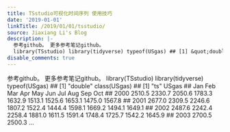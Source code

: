 ```yaml
---
title: TSstudio可视化时间序列 使用技巧
date: '2019-01-01'
linkTitle: /2019/01/01/tsstudio/
source: Jiaxiang Li's Blog
description: |-
  参考github。 更多参考笔记github。
  library(TSstudio) library(tidyverse) typeof(USgas) ## [1] &quot;double&quot; class(USgas) ## [1] &quot;ts&quot; USgas ## Jan Feb Mar Apr May Jun Jul Aug Sep Oct ## 2000 2510.5 2330.7 2050.6 1783.3 1632.9 1513.1 1525.6 1653.1 1475.0 1567.8 ## 2001 2677.0 2309.5 2246.6 1807.2 1522.4 1444.4 1598.1 1669.2 1494.1 1649.1 ## 2002 2487.6 2242.4 2258.4 1881.0 1611.5 1591.4 1748.4 1725.7 1542.2 1645.9 ## 2003 2700.5 2500.3 ...
disable_comments: true
---
```

参考github。 更多参考笔记github。
library(TSstudio) library(tidyverse) typeof(USgas) ## [1] &quot;double&quot; class(USgas) ## [1] &quot;ts&quot; USgas ## Jan Feb Mar Apr May Jun Jul Aug Sep Oct ## 2000 2510.5 2330.7 2050.6 1783.3 1632.9 1513.1 1525.6 1653.1 1475.0 1567.8 ## 2001 2677.0 2309.5 2246.6 1807.2 1522.4 1444.4 1598.1 1669.2 1494.1 1649.1 ## 2002 2487.6 2242.4 2258.4 1881.0 1611.5 1591.4 1748.4 1725.7 1542.2 1645.9 ## 2003 2700.5 2500.3 ...